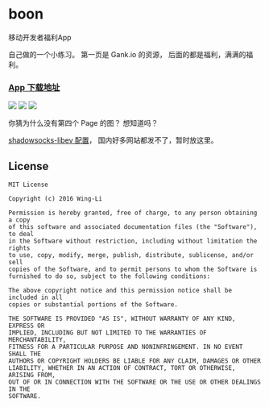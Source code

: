 # boon
移动开发者福利App

自己做的一个小练习。
第一页是 Gank.io 的资源，
后面的都是福利，满满的福利。

### [App 下载地址](https://www.coolapk.com/apk/com.lyl.boon)


![](https://github.com/Wing-Li/boon/blob/master/img/learn.png)
![](https://github.com/Wing-Li/boon/blob/master/img/joke.png)
![](https://github.com/Wing-Li/boon/blob/master/img/young.png)

你猜为什么没有第四个 Page 的图？
想知道吗？


[shadowsocks-libev 配置](https://github.com/Wing-Li/boon/blob/master/shadowsocks-libev.md)，
国内好多网站都发不了，暂时放这里。


## License

    MIT License

    Copyright (c) 2016 Wing-Li

    Permission is hereby granted, free of charge, to any person obtaining a copy
    of this software and associated documentation files (the "Software"), to deal
    in the Software without restriction, including without limitation the rights
    to use, copy, modify, merge, publish, distribute, sublicense, and/or sell
    copies of the Software, and to permit persons to whom the Software is
    furnished to do so, subject to the following conditions:

    The above copyright notice and this permission notice shall be included in all
    copies or substantial portions of the Software.

    THE SOFTWARE IS PROVIDED "AS IS", WITHOUT WARRANTY OF ANY KIND, EXPRESS OR
    IMPLIED, INCLUDING BUT NOT LIMITED TO THE WARRANTIES OF MERCHANTABILITY,
    FITNESS FOR A PARTICULAR PURPOSE AND NONINFRINGEMENT. IN NO EVENT SHALL THE
    AUTHORS OR COPYRIGHT HOLDERS BE LIABLE FOR ANY CLAIM, DAMAGES OR OTHER
    LIABILITY, WHETHER IN AN ACTION OF CONTRACT, TORT OR OTHERWISE, ARISING FROM,
    OUT OF OR IN CONNECTION WITH THE SOFTWARE OR THE USE OR OTHER DEALINGS IN THE
    SOFTWARE.
